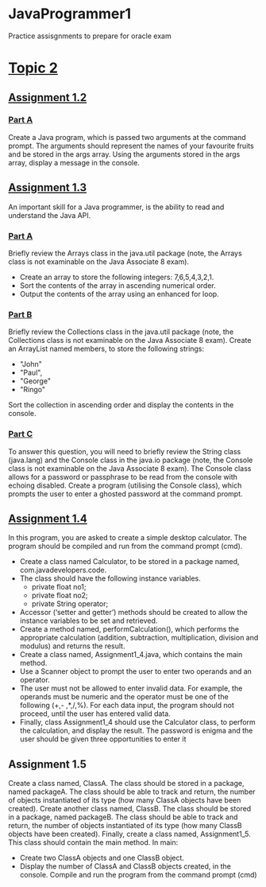 # JavaProgrammer1
Practice assisgnments to prepare for oracle exam

# [Topic 2](https://github.com/comanoc/JavaProgrammer1/tree/master/Topic2)
## [Assignment 1.2](https://github.com/comanoc/JavaProgrammer1/tree/master/Topic2/Assignment1.2)
### [Part A](https://github.com/comanoc/JavaProgrammer1/blob/master/Topic2/Assignment1.2/PartA.java)
  Create a Java program, which is passed two arguments at the command prompt.
  The arguments should represent the names of your favourite fruits and be stored in
  the args array.
  Using the arguments stored in the args array, display a message in the console.

## [Assignment 1.3](https://github.com/comanoc/JavaProgrammer1/tree/master/Topic2/Assignment1.3)
  An important skill for a Java programmer, is the ability to read and understand the
  Java API.
  
### [Part A](https://github.com/comanoc/JavaProgrammer1/blob/master/Topic2/Assignment1.3/PartA.java)
  Briefly review the Arrays class in the java.util package (note, the Arrays class is not
  examinable on the Java Associate 8 exam).
* Create an array to store the following integers: 7,6,5,4,3,2,1.
* Sort the contents of the array in ascending numerical order.
* Output the contents of the array using an enhanced for loop.
    
### [Part B](https://github.com/comanoc/JavaProgrammer1/blob/master/Topic2/Assignment1.3/PartB.java)
  Briefly review the Collections class in the java.util package (note, the Collections
  class is not examinable on the Java Associate 8 exam).
  Create an ArrayList named members, to store the following strings:
* "John"
* "Paul",
* "George"
* "Ringo"

Sort the collection in ascending order and display the contents in the console.
  
### [Part C](https://github.com/comanoc/JavaProgrammer1/blob/master/Topic2/Assignment1.3/PartC.java)

  To answer this question, you will need to briefly review the String class (java.lang)
  and the Console class in the java.io package (note, the Console class is not
  examinable on the Java Associate 8 exam).
  The Console class allows for a password or passphrase to be read from the console
  with echoing disabled.
  Create a program (utilising the Console class), which prompts the user to enter a
  ghosted password at the command prompt.
  
## [Assignment 1.4](https://github.com/comanoc/JavaProgrammer1/tree/master/Topic2/Assignment1.4)

  In this program, you are asked to create a simple desktop calculator. The program
  should be compiled and run from the command prompt (cmd).
* Create a class named Calculator, to be stored in a package named,
com.javadevelopers.code.
* The class should have the following instance variables.
  * private float no1;
  * private float no2;
  * private String operator;
* Accessor (‘setter and getter’) methods should be created to allow the instance
variables to be set and retrieved.
* Create a method named, performCalculation(), which performs the
appropriate calculation (addition, subtraction, multiplication, division and
modulus) and returns the result.
* Create a class named, Assignment1_4.java, which contains the main
method.
* Use a Scanner object to prompt the user to enter two operands and an
operator.
* The user must not be allowed to enter invalid data. For example, the
operands must be numeric and the operator must be one of the following (+,-
,*,/,%). For each data input, the program should not proceed, until the user
has entered valid data.
* Finally, class Assignment1_4 should use the Calculator class, to perform the
calculation, and display the result.
The password is enigma and the user should be given three opportunities to enter it

## Assignment 1.5
Create a class named, ClassA. The class should be stored in a package, named
packageA. The class should be able to track and return, the number of objects
instantiated of its type (how many ClassA objects have been created).
Create another class named, ClassB. The class should be stored in a package,
named packageB. The class should be able to track and return, the number of
objects instantiated of its type (how many ClassB objects have been created).
Finally, create a class named, Assignment1_5. This class should contain the main
method. In main:
* Create two ClassA objects and one ClassB object.
* Display the number of ClassA and ClassB objects created, in the console.
Compile and run the program from the command prompt (cmd)

